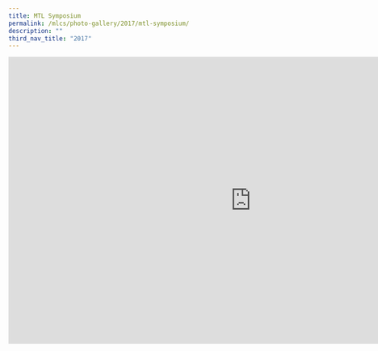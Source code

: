 ```yaml
---
title: MTL Symposium
permalink: /mlcs/photo-gallery/2017/mtl-symposium/
description: ""
third_nav_title: "2017"
---
```

<iframe allowfullscreen="true" height="569" width="960" frameborder="0" src="https://docs.google.com/presentation/d/e/2PACX-1vQ_s_PlIeIcudigioONQo2fQ4jPxGKYVL_q0HgdHXN1UjbN-gdtBm5o3299zcFCq7k_HJ_LGiAzlvhR/embed?start=false&amp;loop=false&amp;delayms=3000"></iframe>